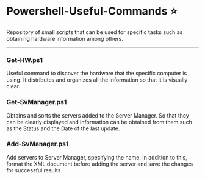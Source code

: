 # Powershell-Useful-Commands ⭐
Repository of small scripts that can be used for specific tasks such as obtaining hardware information among others.

---
### Get-HW.ps1
Useful command to discover the hardware that the specific computer is using.
It distributes and organizes all the information so that it is visually clear.

### Get-SvManager.ps1
Obtains and sorts the servers added to the Server Manager.
So that they can be clearly displayed and information can be obtained from them such as the Status and the Date of the last update.

### Add-SvManager.ps1
Add servers to Server Manager, specifying the name.
In addition to this, format the XML document before adding the server and save the changes for successful results.
